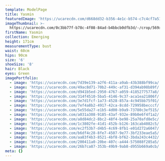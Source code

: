 ```yaml
---
template: ModelPage
title: Yasmin
featuredImage: 'https://ucarecdn.com/d668dd32-b356-4e1c-b574-c7c4cf7a518f/'
imageThumbnail: >-
  https://ucarecdn.com/0c3bb77f-b78c-4f08-84ad-b4bbcb0dfb3d/-/crop/569x727/198,0/-/preview/
firstName: Yasmin
collection: Emerging
height: 171cm
measurementType: bust
waist: 60cm
hips: 90cm
size: '6'
shoeSize: '8'
hair: Black
eyes: Green
imagePortfolio:
  - image: 'https://ucarecdn.com/7d39e139-a2f6-411a-a9ab-43b388bf99ca/'
  - image: 'https://ucarecdn.com/49ac8d71-70b2-449c-af31-d394ab98b89f/'
  - image: 'https://ucarecdn.com/d941b5ed-2950-4767-a059-4185277577a8/'
  - image: 'https://ucarecdn.com/314f4510-5ba5-4146-9c37-aca1ea21806f/'
  - image: 'https://ucarecdn.com/3e7d1fcf-1a73-4528-857a-4c945bb75f01/'
  - image: 'https://ucarecdn.com/7ef4a8b2-4917-42ca-8cdd-729958becccf/'
  - image: 'https://ucarecdn.com/5e55da27-e1b5-4d00-b9a9-73780c3ef515/'
  - image: 'https://ucarecdn.com/a031a308-9185-43af-932e-89b0e6f4f1a2/'
  - image: 'https://ucarecdn.com/a8d84dc2-8bc2-48f4-be98-25a70afd8e5c/'
  - image: 'https://ucarecdn.com/1c3802fe-41d1-452b-b126-163cab4082c5/'
  - image: 'https://ucarecdn.com/ec2f53b7-d4b5-4c69-8fb1-e01d272a6047/'
  - image: 'https://ucarecdn.com/b6df4c28-8fe7-4507-9e77-3bf233eae5a5/'
  - image: 'https://ucarecdn.com/aa83f4b3-8521-4bf8-bf62-3bda243c4432/'
  - image: 'https://ucarecdn.com/200411a0-20be-407c-a444-575088f285a5/'
  - image: 'https://ucarecdn.com/26b7ca87-353b-49b9-9ab8-d955b669a0cb/'
meta: {}
---
```


